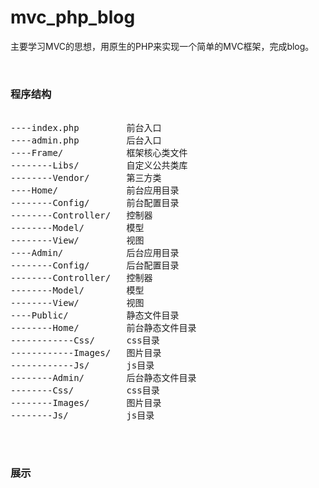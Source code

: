 # mvc_php_blog
主要学习MVC的思想，用原生的PHP来实现一个简单的MVC框架，完成blog。

<br>

### 程序结构

<pre>

----index.php         前台入口  
----admin.php         后台入口  
----Frame/            框架核心类文件  
--------Libs/         自定义公共类库  
--------Vendor/       第三方类  
----Home/             前台应用目录  
--------Config/       前台配置目录  
--------Controller/   控制器  
--------Model/        模型  
--------View/         视图  
----Admin/            后台应用目录  
--------Config/       后台配置目录  
--------Controller/   控制器  
--------Model/        模型  
--------View/         视图  
----Public/           静态文件目录  
--------Home/         前台静态文件目录  
------------Css/      css目录  
------------Images/   图片目录  
------------Js/       js目录  
--------Admin/        后台静态文件目录  
--------Css/          css目录  
--------Images/       图片目录  
--------Js/           js目录

</pre>

<br>

### 展示
